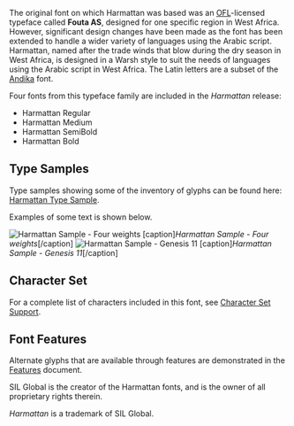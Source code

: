 
The original font on which Harmattan was based was an [OFL](https://openfontlicense.org/)-licensed typeface called **Fouta AS**, designed for one specific region in West Africa. However, significant design changes have been made as the font has been extended to handle a wider variety of languages using the Arabic script. Harmattan, named after the trade winds that blow during the dry season in West Africa, is designed in a Warsh style to suit the needs of languages using the Arabic script in West Africa. The Latin letters are a subset of the [Andika](https://software.sil.org/andika) font. 

Four fonts from this typeface family are included in the *Harmattan* release:

- Harmattan Regular
- Harmattan Medium
- Harmattan SemiBold
- Harmattan Bold

## Type Samples

Type samples showing some of the inventory of glyphs can be found here: 
[Harmattan Type Sample](sample).

Examples of some text is shown below. 

<img class='fullsize' alt='Harmattan Sample - Four weights' src='https://software.sil.org/harmattan/wp-content/uploads/sites/31/2023/04/weights.png' />
[caption]<em>Harmattan Sample - Four weights</em>[/caption]

<img class='fullsize' alt='Harmattan Sample - Genesis 11' src='https://software.sil.org/harmattan/wp-content/uploads/sites/31/2020/06/HarmattanArabicGen11.png' />
[caption]<em>Harmattan Sample - Genesis 11</em>[/caption]

## Character Set

For a complete list of characters included in this font, see [Character Set Support](charset).

## Font Features

Alternate glyphs that are available through features are demonstrated in the [Features](features) document. 

SIL Global is the creator of the Harmattan fonts, and is the owner of all proprietary rights therein.

*Harmattan* is a trademark of SIL Global.
